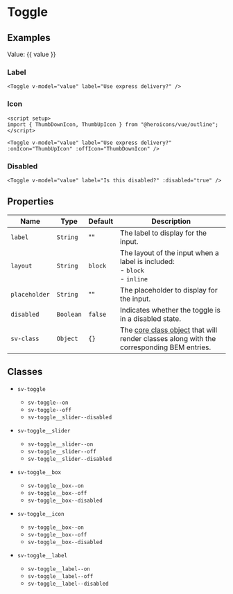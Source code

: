 <script setup>
import { ref } from "vue";
import { Toggle } from "@/components";
import { ThumbDownIcon, ThumbUpIcon } from "@heroicons/vue/outline";

const value = ref(false);
</script>

# Toggle

## Examples

Value: {{ value }}

<Toggle v-model="value" />

### Label

<Toggle v-model="value" label="Use express delivery?" />

```vue
<Toggle v-model="value" label="Use express delivery?" />
```

### Icon

<Toggle v-model="value" label="Use express delivery?" :onIcon="ThumbUpIcon" :offIcon="ThumbDownIcon" />

```vue
<script setup>
import { ThumbDownIcon, ThumbUpIcon } from "@heroicons/vue/outline";
</script>

<Toggle v-model="value" label="Use express delivery?" :onIcon="ThumbUpIcon" :offIcon="ThumbDownIcon" />
```

### Disabled

<Toggle v-model="value" label="Is this disabled?" :disabled="true" />

```vue
<Toggle v-model="value" label="Is this disabled?" :disabled="true" />
```

## Properties

| Name          | Type      | Default | Description                                                                                                        |
| ------------- | --------- | ------- | ------------------------------------------------------------------------------------------------------------------ |
| `label`       | `String`  | ""      | The label to display for the input.                                                                                |
| `layout`      | `String`  | `block` | The layout of the input when a label is included:<br/>- `block`<br/>- `inline`                                     |
| `placeholder` | `String`  | ""      | The placeholder to display for the input.                                                                          |
| `disabled`    | `Boolean` | `false` | Indicates whether the toggle is in a disabled state.                                                             |
| `sv-class`    | `Object`  | `{}`    | The [core class object](/components/core-class) that will render classes along with the corresponding BEM entries. |

## Classes

- `sv-toggle`
  - `sv-toggle--on`
  - `sv-toggle--off`
  - `sv-toggle__slider--disabled`

- `sv-toggle__slider`
  - `sv-toggle__slider--on`
  - `sv-toggle__slider--off`
  - `sv-toggle__slider--disabled`

- `sv-toggle__box`
  - `sv-toggle__box--on`
  - `sv-toggle__box--off`
  - `sv-toggle__box--disabled`

- `sv-toggle__icon`
  - `sv-toggle__box--on`
  - `sv-toggle__box--off`
  - `sv-toggle__box--disabled`

- `sv-toggle__label`
  - `sv-toggle__label--on`
  - `sv-toggle__label--off`
  - `sv-toggle__label--disabled`